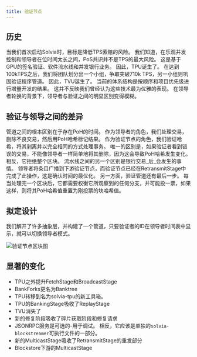 ```yaml
---
title: 验证节点
---
```


## 历史

当我们首次启动Solvia时，目标是降低TPS索赔的风险。 我们知道，在乐观并发控制和领导者在位时间太长之间，PoS共识并不是TPS的最大风险。 这是基于GPU的签名验证、软件流水线和并发银行业务。 因此，TPU诞生了。 在达到100kTPS之后，我们将团队划分出一个小组，争取突破710k TPS，另一小组则巩固验证程序管道。 因此，TVU诞生了。 当前的体系结构是按顺序和项目优先级进行增量开发的结果。 这并不反映我们曾经认为这些技术最为优雅的表现。 在领导者轮换的背景下，领导者与验证之间的明显区别变得模糊。

## 验证与领导之间的差异

管道之间的根本区别在于存在PoH的时间。 作为领导者的角色，我们处理交易，删除不良交易，然后用PoH哈希标记结果。 作为验证节点的角色，我们验证哈希，将其剥离并以完全相同的方式处理事务。 唯一的区别是，如果验证者看到错误的交易，不能像领导者一样简单地将其删除，因为这会导致PoH哈希发生变化。 相反，它拒绝整个区块。 流水线之间的另一个区别是银行交易_后_会发生的事情。 领导者将条目广播到下游验证节点，而验证节点已经在RetransmitStage中完成了此操作，这是确认时间的最优化。 另一方面，验证管道还有最后一步。 每当处理完一个区块后，它都需要权衡它所观察到的任何分支，并可能投一票，如果这样，则将其PoH哈希值重置为刚投票的块哈希值。

## 拟定设计

我们解开了许多抽象层，并构建了一个管道，只要验证者的ID在领导者时间表中显示，就可以切换领导者模式。

![验证节点区块图](/img/validator-proposal.svg)

## 显著的变化

- TPU之外提升FetchStage和BroadcastStage
- BankForks更名为Banktree
- TPU转移到名为solvia-tpu的新工具箱。
- TPU的BankingStage吸收了ReplayStage
- TVU消失了
- 新的修复阶段吸收了碎片获取阶段和修复请求
- JSONRPC服务是可选的-用于调试。 相反，它应该是单独的`solvia-blockstreamer`可执行文件的一部分。
- 新的MulticastStage吸收了RetransmitStage的重发部分
- Blockstore下游的MulticastStage
